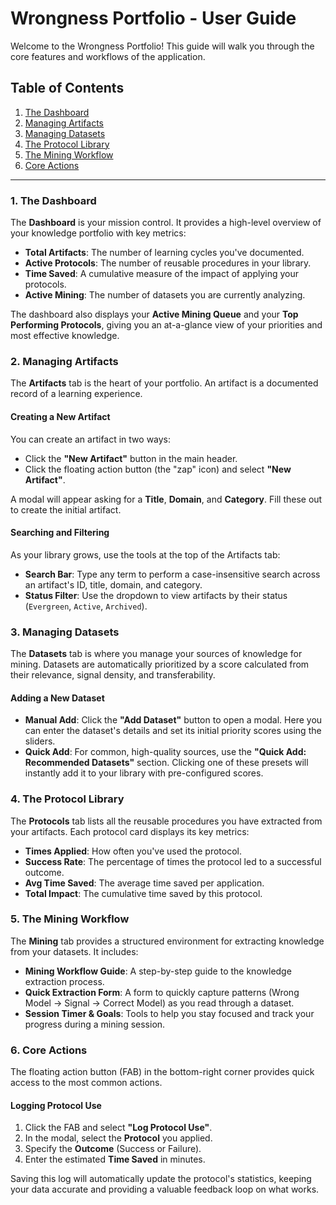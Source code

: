 # Wrongness Portfolio - User Guide

Welcome to the Wrongness Portfolio! This guide will walk you through the core features and workflows of the application.

## Table of Contents

1.  [The Dashboard](#1-the-dashboard)
2.  [Managing Artifacts](#2-managing-artifacts)
3.  [Managing Datasets](#3-managing-datasets)
4.  [The Protocol Library](#4-the-protocol-library)
5.  [The Mining Workflow](#5-the-mining-workflow)
6.  [Core Actions](#6-core-actions)

---

### 1. The Dashboard

The **Dashboard** is your mission control. It provides a high-level overview of your knowledge portfolio with key metrics:

- **Total Artifacts**: The number of learning cycles you've documented.
- **Active Protocols**: The number of reusable procedures in your library.
- **Time Saved**: A cumulative measure of the impact of applying your protocols.
- **Active Mining**: The number of datasets you are currently analyzing.

The dashboard also displays your **Active Mining Queue** and your **Top Performing Protocols**, giving you an at-a-glance view of your priorities and most effective knowledge.

### 2. Managing Artifacts

The **Artifacts** tab is the heart of your portfolio. An artifact is a documented record of a learning experience.

#### Creating a New Artifact

You can create an artifact in two ways:

- Click the **"New Artifact"** button in the main header.
- Click the floating action button (the "zap" icon) and select **"New Artifact"**.

A modal will appear asking for a **Title**, **Domain**, and **Category**. Fill these out to create the initial artifact.

#### Searching and Filtering

As your library grows, use the tools at the top of the Artifacts tab:

- **Search Bar**: Type any term to perform a case-insensitive search across an artifact's ID, title, domain, and category.
- **Status Filter**: Use the dropdown to view artifacts by their status (`Evergreen`, `Active`, `Archived`).

### 3. Managing Datasets

The **Datasets** tab is where you manage your sources of knowledge for mining. Datasets are automatically prioritized by a score calculated from their relevance, signal density, and transferability.

#### Adding a New Dataset

- **Manual Add**: Click the **"Add Dataset"** button to open a modal. Here you can enter the dataset's details and set its initial priority scores using the sliders.
- **Quick Add**: For common, high-quality sources, use the **"Quick Add: Recommended Datasets"** section. Clicking one of these presets will instantly add it to your library with pre-configured scores.

### 4. The Protocol Library

The **Protocols** tab lists all the reusable procedures you have extracted from your artifacts. Each protocol card displays its key metrics:

- **Times Applied**: How often you've used the protocol.
- **Success Rate**: The percentage of times the protocol led to a successful outcome.
- **Avg Time Saved**: The average time saved per application.
- **Total Impact**: The cumulative time saved by this protocol.

### 5. The Mining Workflow

The **Mining** tab provides a structured environment for extracting knowledge from your datasets. It includes:

- **Mining Workflow Guide**: A step-by-step guide to the knowledge extraction process.
- **Quick Extraction Form**: A form to quickly capture patterns (Wrong Model -> Signal -> Correct Model) as you read through a dataset.
- **Session Timer & Goals**: Tools to help you stay focused and track your progress during a mining session.

### 6. Core Actions

The floating action button (FAB) in the bottom-right corner provides quick access to the most common actions.

#### Logging Protocol Use

1.  Click the FAB and select **"Log Protocol Use"**.
2.  In the modal, select the **Protocol** you applied.
3.  Specify the **Outcome** (Success or Failure).
4.  Enter the estimated **Time Saved** in minutes.

Saving this log will automatically update the protocol's statistics, keeping your data accurate and providing a valuable feedback loop on what works.
